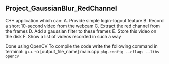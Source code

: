 ## Project_GaussianBlur_RedChannel

C++ application which can: 
A. Provide simple login-logout feature 
B. Record a short 10-second video from the webcam 
C. Extract the red channel from the frames 
D. Add a gaussian filter to these frames 
E. Store this video on the disk 
F. Show a list of videos recorded in such a way 

Done using OpenCV
To compile the code write the following command in terminal:
g++ -o [output_file_name] main.cpp `pkg-config --cflags --libs opencv`